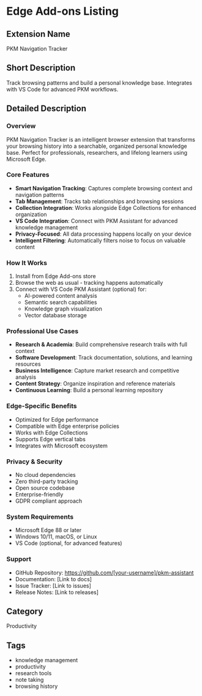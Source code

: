 # Edge Add-ons Listing

## Extension Name
PKM Navigation Tracker

## Short Description
Track browsing patterns and build a personal knowledge base. Integrates with VS Code for advanced PKM workflows.

## Detailed Description

### Overview
PKM Navigation Tracker is an intelligent browser extension that transforms your browsing history into a searchable, organized personal knowledge base. Perfect for professionals, researchers, and lifelong learners using Microsoft Edge.

### Core Features
- **Smart Navigation Tracking**: Captures complete browsing context and navigation patterns
- **Tab Management**: Tracks tab relationships and browsing sessions
- **Collection Integration**: Works alongside Edge Collections for enhanced organization
- **VS Code Integration**: Connect with PKM Assistant for advanced knowledge management
- **Privacy-Focused**: All data processing happens locally on your device
- **Intelligent Filtering**: Automatically filters noise to focus on valuable content

### How It Works
1. Install from Edge Add-ons store
2. Browse the web as usual - tracking happens automatically
3. Connect with VS Code PKM Assistant (optional) for:
   - AI-powered content analysis
   - Semantic search capabilities
   - Knowledge graph visualization
   - Vector database storage

### Professional Use Cases
- **Research & Academia**: Build comprehensive research trails with full context
- **Software Development**: Track documentation, solutions, and learning resources
- **Business Intelligence**: Capture market research and competitive analysis
- **Content Strategy**: Organize inspiration and reference materials
- **Continuous Learning**: Build a personal learning repository

### Edge-Specific Benefits
- Optimized for Edge performance
- Compatible with Edge enterprise policies
- Works with Edge Collections
- Supports Edge vertical tabs
- Integrates with Microsoft ecosystem

### Privacy & Security
- No cloud dependencies
- Zero third-party tracking
- Open source codebase
- Enterprise-friendly
- GDPR compliant approach

### System Requirements
- Microsoft Edge 88 or later
- Windows 10/11, macOS, or Linux
- VS Code (optional, for advanced features)

### Support
- GitHub Repository: https://github.com/[your-username]/pkm-assistant
- Documentation: [Link to docs]
- Issue Tracker: [Link to issues]
- Release Notes: [Link to releases]

## Category
Productivity

## Tags
- knowledge management
- productivity
- research tools
- note taking
- browsing history